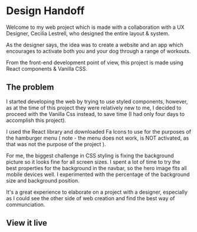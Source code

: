 # Design Handoff

Welcome to my web project which is made with a collaboration with a UX Designer, Cecilia Lestrell, who designed the entire layout & system.

As the designer says, the idea was to create a website and an app which encourages to 
activate both you and your dog through a range of workouts. 

From the front-end development point of view, this project is made using React components & Vanilla CSS.
## The problem

I started developing the web by trying to use styled components, however, as at the time of this project they were relatively new to me, I decided to proceed with the Vanilla Css instead, to save time (I had only four days to accomplish this project). 

I used the React library and downloaded Fa Icons to use for the purposes of the hamburger menu ( note - the menu does not work, is NOT activated, as that was not the purpose of the project ).

For me, the biggest challenge in  CSS styling is fixing the background picture so it looks fine for all screen sizes. I spent a lot of time to try the best properties for the background in the navbar, so the hero image fits all mobile devices well. I experimented with the percentage of the background size and background position. 

It's a great experience to elaborate on a project with a designer, especially as I could see the other side of web creation and find the best way of communciation.

## View it live

